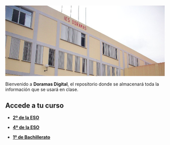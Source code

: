 ![Cabecera](./cabecera.jpg)

Bienvenido a **Doramas Digital**, el repositorio donde se almacenará toda la información que se usará en clase.

## Accede a tu curso

- **[2º de la ESO](./2º%20ESO/)**

- **[4º de la ESO](./4º%20ESO/)**

- **[1º de Bachillerato](./1º%20Bach/)**


